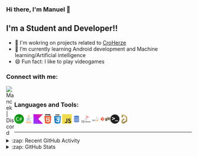 ### Hi there, I'm Manuel 👋

## I'm a Student and Developer!!

- 🔭 I'm wokring on projects related to [CroHerze][chsite]
- 📙 I’m currently learning Android development and Machine learning/Artificial intelligence
- 😄 Fun fact: I like to play videogames

### Connect with me:

[<img align="left" alt="Mancek | Discord" width="22px" src="https://cdn.jsdelivr.net/npm/simple-icons@v3/icons/discord.svg" />][discord]
<br />

### Languages and Tools:

<img align="left" alt="C#" width="26px" src="https://raw.githubusercontent.com/GitHub/explore/main/topics/csharp/csharp.png" />
<img align="left" alt="Java" width="26px" src="https://raw.githubusercontent.com/GitHub/explore/main/topics/java/java.png" />
<img align="left" alt="Kotlin" width="26px" src="https://raw.githubusercontent.com/GitHub/explore/main/topics/kotlin/kotlin.png" />
<img align="left" alt="HTML5" width="26px" src="https://raw.githubusercontent.com/GitHub/explore/main/topics/html/html.png" />
<img align="left" alt="CSS3" width="26px" src="https://raw.githubusercontent.com/GitHub/explore/main/topics/css/css.png" />
<img align="left" alt="JavaScript" width="26px" src="https://raw.githubusercontent.com/GitHub/explore/main/topics/javascript/javascript.png" />
<img align="left" alt="SQL" width="26px" src="https://raw.githubusercontent.com/GitHub/explore/main/topics/sql/sql.png" />
<img align="left" alt="SQLServer" width="26px" src="https://raw.githubusercontent.com/GitHub/explore/main/topics/sql-server/sql-server.png" />
<img align="left" alt="MySQL" width="26px" src="https://raw.githubusercontent.com/GitHub/explore/main/topics/mysql/mysql.png" />
<img align="left" alt="Git" width="26px" src="https://raw.githubusercontent.com/GitHub/explore/main/topics/git/git.png" />
<img align="left" alt="Terminal" width="26px" src="https://raw.githubusercontent.com/GitHub/explore/main/topics/terminal/terminal.png" />
<img align="left" alt="AltiumDesigner" width="26px" src="https://raw.githubusercontent.com/GitHub/explore/main/topics/altium-designer/altium-designer.png" />

<br />
<br />

---

<details>
  <summary>:zap: Recent GitHub Activity</summary>
  
<!--START_SECTION:activity-->
1. 🎉 Merged PR [#2](https://github.com/Mancek/Java-Application/pull/2) in [Mancek/Java-Application](https://github.com/Mancek/Java-Application)
2. 💪 Opened PR [#2](https://github.com/Mancek/Java-Application/pull/2) in [Mancek/Java-Application](https://github.com/Mancek/Java-Application)
<!--END_SECTION:activity-->

</details>

<details>
  <summary>:zap: GitHub Stats</summary>

  <img align="left" alt="Mancek's GitHub Stats" src="https://github-readme-stats.vercel.app/api?username=Mancek&show_icons=true&hide_border=true&count_private=true" />

</details>

[chsite]: https://croherze.com
[discord]: https://discordapp.com/users/246989734881132545
